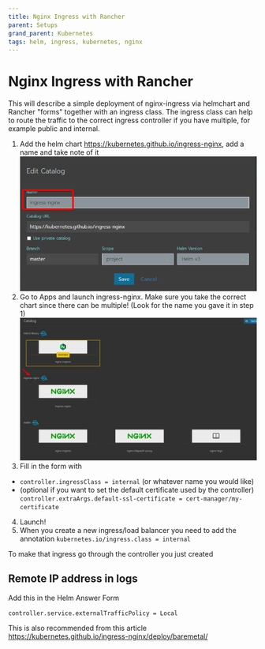 ```yaml
---
title: Nginx Ingress with Rancher
parent: Setups
grand_parent: Kubernetes
tags: helm, ingress, kubernetes, nginx
---
```


# Nginx Ingress with Rancher
This will describe a simple deployment of nginx-ingress via helmchart and Rancher "forms" together with an ingress class.
The ingress class can help to route the traffic to the correct ingress controller if you have multiple, for example public and internal. 

1. Add the helm chart https://kubernetes.github.io/ingress-nginx, add a name and take note of it 
![nginx-ingress-helm1.png](nginx-ingress-helm1.png)
2. Go to Apps and launch ingress-nginx. Make sure you take the correct chart since there can be multiple! (Look for the name you gave it in step 1) 
![nginx-ingress-helm2.png](nginx-ingress-helm2.png)
3. Fill in the form with
- `controller.ingressClass = internal` (or whatever name you would like)
- (optional if you want to set the default certificate used by the controller) 
`controller.extraArgs.default-ssl-certificate = cert-manager/my-certificate` 
4. Launch!
5. When you create a new ingress/load balancer you need to add the annotation
`kubernetes.io/ingress.class = internal`

To make that ingress go through the controller you just created


## Remote IP address in logs
Add this in the Helm Answer Form

```
controller.service.externalTrafficPolicy = Local
```

This is also recommended from this article https://kubernetes.github.io/ingress-nginx/deploy/baremetal/